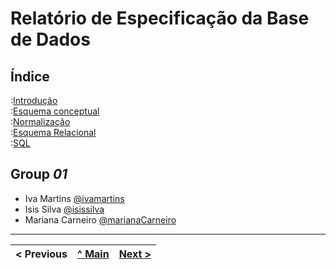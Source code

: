 # Relatório de Especificação da Base de Dados

## Índice

:[Introdução](rebd01.md)  
:[Esquema conceptual](rebd02.md)  
:[Normalização](rebd03.md)  
:[Esquema Relacional](rebd04.md)  
:[SQL](rebd05.md)  

## Group _01_

* Iva Martins [@ivamartins](https://github.com/ivamartins4)
* Isis Silva [@isissilva](https://github.com/IsisSilva)
* Mariana Carneiro [@marianaCarneiro](https://github.com/Mariana4Carneiro)

---
< Previous | [^ Main](https://github.com/tcm21-SIBD01/reportSIBD01) | [Next >](rebd01.md)
:--- | :---: | ---: 
